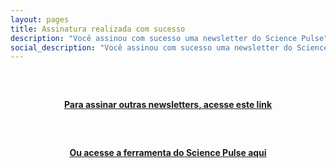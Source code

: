 ```yaml
---
layout: pages
title: Assinatura realizada com sucesso
description: "Você assinou com sucesso uma newsletter do Science Pulse"
social_description: "Você assinou com sucesso uma newsletter do Science Pulse"
---
```


<style>
h4{
text-align:center;
margin-top: 60px
}
</style>

#### [Para assinar outras newsletters, acesse este link](news)

#### [Ou acesse a ferramenta do Science Pulse aqui](app)
